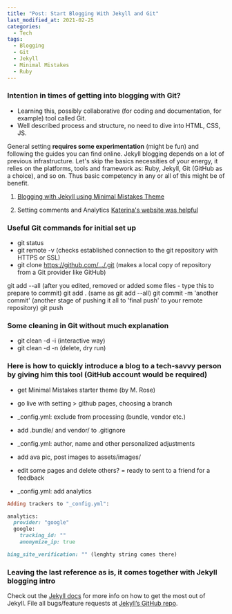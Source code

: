 ```yaml
---
title: "Post: Start Blogging With Jekyll and Git"
last_modified_at: 2021-02-25
categories:
  - Tech
tags:
  - Blogging
  - Git 
  - Jekyll
  - Minimal Mistakes
  - Ruby
---
```

### Intention in times of getting into blogging with Git? 
- Learning this, possibly collaborative (for coding and documentation, for example) tool called Git. 
- Well described process and structure, no need to dive into HTML, CSS, JS. 

General setting **requires some experimentation** (might be fun) and following the guides you can find online. Jekyll blogging depends on a lot of previous infrastructure. Let's skip the basics necessities of your energy, it relies on the platforms, tools and framework as: Ruby, Jekyll, Git (GitHub as a choice), and so on. Thus basic competency in any or all of this might be of benefit. 

1. [Blogging with Jekyll using Minimal Mistakes Theme](https://purple.telstra.com.au/blog/opensource-blogging-with-jekyll-github-vscode-part-2)

2. Setting comments and Analytics
[Katerina's website was helpful](https://www.cross-validated.com/Personal-website-with-Minimal-Mistakes-Jekyll-Theme-HOWTO-Part-IV/)

### Useful Git commands for initial set up
- git status
- git remote -v (checks established connection to the git repository with HTTPS or SSL)
- git clone https://github.com/.../.git (makes a local copy of repository from a Git provider like GitHub)

git add --all (after you edited, removed or added some files - type this to prepare to commit)
git add . (same as git add --all)
git commit -m 'another commit' (another stage of pushing it all to 'final push' to your remote repository)
git push

### Some cleaning in Git without much explanation 
- git clean -d -i (interactive way)
- git clean -d -n (delete, dry run)

### Here is how to quickly introduce a blog to a tech-savvy person by giving him this tool (GitHub account would be required)
- get Minimal Mistakes starter theme (by M. Rose)
- go live with setting > github pages, choosing a branch 

- _config.yml: exclude from processing (bundle, vendor etc.)
- add .bundle/ and vendor/ to .gitignore 

- _config.yml: author, name and other personalized adjustments 
- add ava pic, post images to assets/images/
- edit some pages and delete others? = ready to sent to a friend for a feedback 
- _config.yml: add analytics 

```Ruby 
Adding trackers to "_config.yml":

analytics:
  provider: "google"
  google:
    tracking_id: "" 
    anonymize_ip: true

bing_site_verification: "" (lenghty string comes there)
```

### Leaving the last reference as is, it comes together with Jekyll blogging intro
Check out the [Jekyll docs](https://jekyllrb.com/docs/home) for more info on how to get the most out of Jekyll. File all bugs/feature requests at [Jekyll’s GitHub repo](https://github.com/jekyll/jekyll). 

<meta name="msvalidate.01" content="7A96D455B03667537A649E9E535AC3CF" /> 

